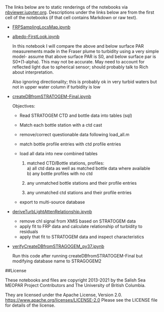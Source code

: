 The links below are to static renderings of the notebooks via
[nbviewer.jupyter.org](https://nbviewer.jupyter.org/).
Descriptions under the links below are from the first cell of the notebooks
(if that cell contains Markdown or raw text).

* [FRPSamplingLocsMap.ipynb](https://nbviewer.jupyter.org/github/SalishSeaCast/analysis-elise-2/blob/master/notebooks/PARPaper/FRPSamplingLocsMap.ipynb)  
    
* [albedo-FirstLook.ipynb](https://nbviewer.jupyter.org/github/SalishSeaCast/analysis-elise-2/blob/master/notebooks/PARPaper/albedo-FirstLook.ipynb)  
    
    In this notebook I will compare the above and below surface PAR measurements made in the Fraser plume to turbidity using a very simple model- assume that above surface PAR is S0, and below surface par is S0*(1-alpha). This may not be accurate. May need to account for reflected light due to spherical sensor; should probably talk to Rich about interpretation.  
      
    Also ignoring directionality; this is probably ok in very turbid waters but not in upper water column if turbidity is low  

* [createDBfromSTRATOGEM-Final.ipynb](https://nbviewer.jupyter.org/github/SalishSeaCast/analysis-elise-2/blob/master/notebooks/PARPaper/createDBfromSTRATOGEM-Final.ipynb)  
    
    Objectives:  
    - Read STRATOGEM CTD and bottle data into tables (sql)  
    - Match each bottle station with a ctd cast  
    - remove/correct questionable data following load_all.m  
    - match bottle profile entries with ctd profile entries  
    - load all data into new combined tables  
      
        1) matched CTD/Bottle stations, profiles:  
            a) all ctd data as well as matched bottle data where available  
            b) any bottle profiles with no ctd  
              
        2) any unmatched bottle stations and their profile entries  
          
        3) any unmatched ctd stations and their profile entries  
         
    - export to multi-source database  

* [deriveTurbLightAttenRelationship.ipynb](https://nbviewer.jupyter.org/github/SalishSeaCast/analysis-elise-2/blob/master/notebooks/PARPaper/deriveTurbLightAttenRelationship.ipynb)  
    
    - remove chl signal from XMIS based on STRATOGEM data  
    - apply fit to FRP data and calculate relationship of turbidity to residuals  
    - apply that fit to STRATOGEM data and inspect characteristics  

* [verifyCreateDBfromSTRAGOGEM_py37.ipynb](https://nbviewer.jupyter.org/github/SalishSeaCast/analysis-elise-2/blob/master/notebooks/PARPaper/verifyCreateDBfromSTRAGOGEM_py37.ipynb)  
    
    Run this code after running createDBfromSTRATOGEM-Final but modifying database name to STRAGOGEM2  


##License

These notebooks and files are copyright 2013-2021
by the Salish Sea MEOPAR Project Contributors
and The University of British Columbia.

They are licensed under the Apache License, Version 2.0.
https://www.apache.org/licenses/LICENSE-2.0
Please see the LICENSE file for details of the license.
